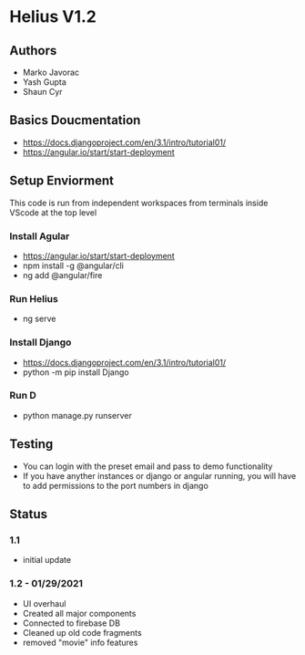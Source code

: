 # Helius V1.2

## Authors
- Marko Javorac
- Yash Gupta
- Shaun Cyr

## Basics Doucmentation
- https://docs.djangoproject.com/en/3.1/intro/tutorial01/
- https://angular.io/start/start-deployment

## Setup Enviorment
This code is run from independent workspaces from terminals inside VScode at the top level

### Install Agular
- https://angular.io/start/start-deployment
- npm install -g @angular/cli
- ng add @angular/fire

### Run Helius
- ng serve

### Install Django
- https://docs.djangoproject.com/en/3.1/intro/tutorial01/
- python -m pip install Django

### Run D
- python manage.py runserver

## Testing
- You can login with the preset email and pass to demo functionality
- If you have anyther instances or django or angular running, you will have to add permissions to the port numbers in django

## Status
### 1.1
- initial update
### 1.2 - 01/29/2021
- UI overhaul
- Created all major components
- Connected to firebase DB
- Cleaned up old code fragments
- removed "movie" info features

